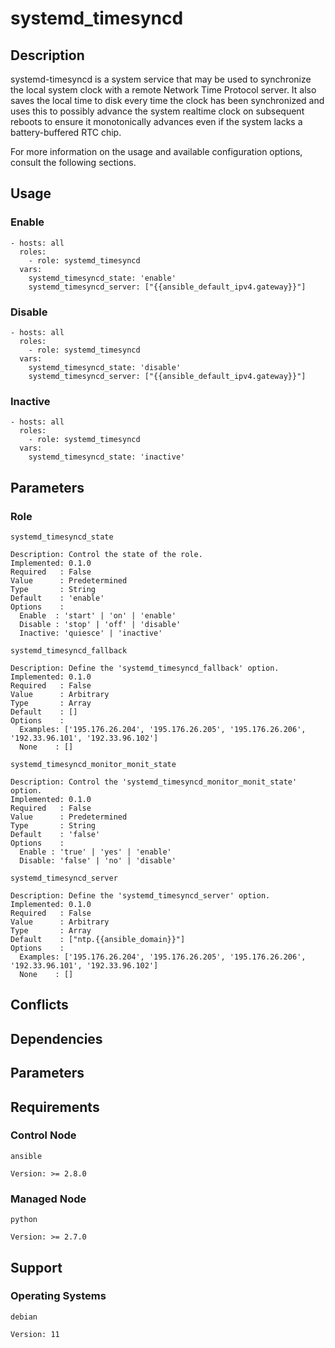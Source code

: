 # systemd_timesyncd

## Description

systemd-timesyncd is a system service that may be used to synchronize the local
system clock with a remote Network Time Protocol server. It also saves the local
time to disk every time the clock has been synchronized and uses this to
possibly advance the system realtime clock on subsequent reboots to ensure it
monotonically advances even if the system lacks a battery-buffered RTC chip.

For more information on the usage and available configuration options,
consult the following sections.

## Usage

### Enable

```
- hosts: all
  roles:
    - role: systemd_timesyncd
  vars:
    systemd_timesyncd_state: 'enable'
    systemd_timesyncd_server: ["{{ansible_default_ipv4.gateway}}"]
```

### Disable

```
- hosts: all
  roles:
    - role: systemd_timesyncd
  vars:
    systemd_timesyncd_state: 'disable'
    systemd_timesyncd_server: ["{{ansible_default_ipv4.gateway}}"]
```

### Inactive

```
- hosts: all
  roles:
    - role: systemd_timesyncd
  vars:
    systemd_timesyncd_state: 'inactive'
```

## Parameters

### Role

`systemd_timesyncd_state`

    Description: Control the state of the role.
    Implemented: 0.1.0
    Required   : False
    Value      : Predetermined
    Type       : String
    Default    : 'enable'
    Options    :
      Enable  : 'start' | 'on' | 'enable'
      Disable : 'stop' | 'off' | 'disable'
      Inactive: 'quiesce' | 'inactive'

`systemd_timesyncd_fallback`

    Description: Define the 'systemd_timesyncd_fallback' option.
    Implemented: 0.1.0
    Required   : False
    Value      : Arbitrary
    Type       : Array
    Default    : []
    Options    :
      Examples: ['195.176.26.204', '195.176.26.205', '195.176.26.206', '192.33.96.101', '192.33.96.102']
      None    : []

`systemd_timesyncd_monitor_monit_state`

    Description: Control the 'systemd_timesyncd_monitor_monit_state' option.
    Implemented: 0.1.0
    Required   : False
    Value      : Predetermined
    Type       : String
    Default    : 'false'
    Options    :
      Enable : 'true' | 'yes' | 'enable'
      Disable: 'false' | 'no' | 'disable'

`systemd_timesyncd_server`

    Description: Define the 'systemd_timesyncd_server' option.
    Implemented: 0.1.0
    Required   : False
    Value      : Arbitrary
    Type       : Array
    Default    : ["ntp.{{ansible_domain}}"]
    Options    :
      Examples: ['195.176.26.204', '195.176.26.205', '195.176.26.206', '192.33.96.101', '192.33.96.102']
      None    : []

## Conflicts

## Dependencies

## Parameters

## Requirements

### Control Node

`ansible`

    Version: >= 2.8.0

### Managed Node

`python`

    Version: >= 2.7.0

## Support

### Operating Systems

`debian`

    Version: 11
